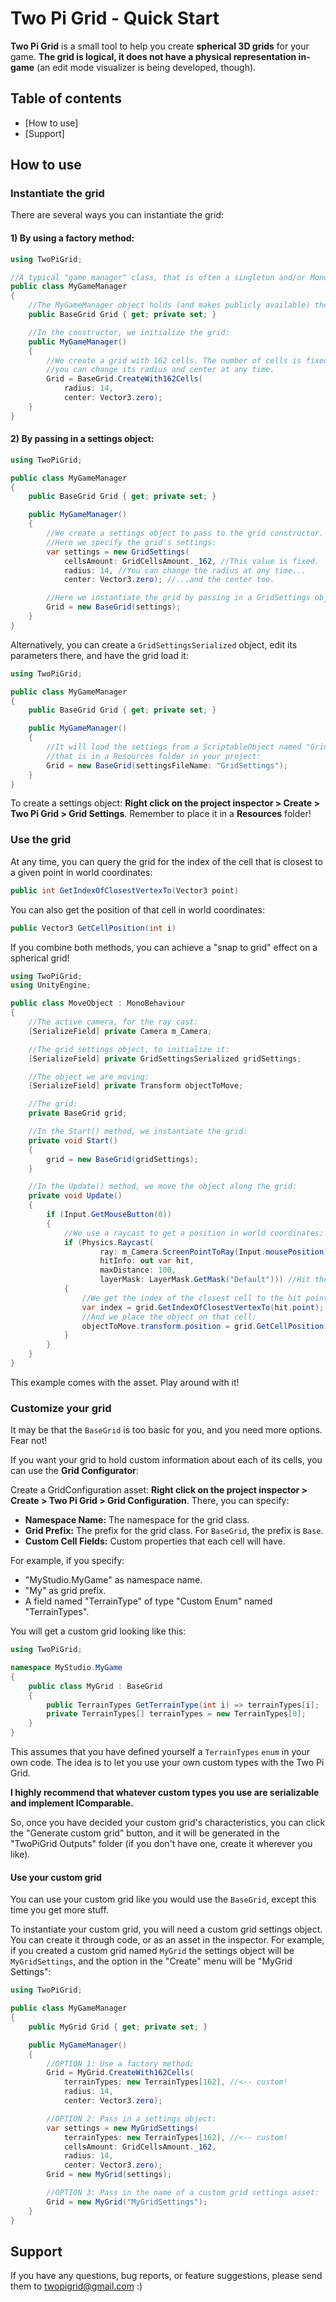 # Two Pi Grid - Quick Start

**Two Pi Grid** is a small tool to help you create **spherical 3D grids** for your game. **The grid is logical, it does not have a physical representation in-game** (an edit mode visualizer is being developed, though).

## Table of contents

- [How to use]
- [Support]

## How to use

### Instantiate the grid

There are several ways you can instantiate the grid:

#### 1) By using a factory method:

```csharp
using TwoPiGrid;

//A typical "game manager" class, that is often a singleton and/or MonoBehaviour
public class MyGameManager
{
    //The MyGameManager object holds (and makes publicly available) the grid:
    public BaseGrid Grid { get; private set; }

    //In the constructor, we initialize the grid:
    public MyGameManager()
    {
        //We create a grid with 162 cells. The number of cells is fixed, but
        //you can change its radius and center at any time.
        Grid = BaseGrid.CreateWith162Cells(
            radius: 14,
            center: Vector3.zero); 
    }
}
```

#### 2) By passing in a settings object:

```csharp
using TwoPiGrid;

public class MyGameManager
{
    public BaseGrid Grid { get; private set; }

    public MyGameManager()
    {
        //We create a settings object to pass to the grid constructor.
        //Here we specify the grid's settings:
        var settings = new GridSettings(
            cellsAmount: GridCellsAmount._162, //This value is fixed.
            radius: 14, //You can change the radius at any time...
            center: Vector3.zero); //...and the center too.

        //Here we instantiate the grid by passing in a GridSettings object:
        Grid = new BaseGrid(settings);
    }
}
```

Alternatively, you can create a `GridSettingsSerialized` object, edit its parameters there, and have the grid load it:

```csharp
using TwoPiGrid;

public class MyGameManager
{
    public BaseGrid Grid { get; private set; }

    public MyGameManager()
    {
        //It will load the settings from a ScriptableObject named "GridSettings"
        //that is in a Resources folder in your project:
        Grid = new BaseGrid(settingsFileName: "GridSettings");
    }
}
```

To create a settings object: **Right click on the project inspector > Create > Two Pi Grid > Grid Settings**. Remember to place it in a **Resources** folder!

### Use the grid

At any time, you can query the grid for the index of the cell that is closest to a given point in world coordinates:

```csharp
public int GetIndexOfClosestVertexTo(Vector3 point)
```

You can also get the position of that cell in world coordinates:

```csharp
public Vector3 GetCellPosition(int i)
```

If you combine both methods, you can achieve a "snap to grid" effect on a spherical grid!

```csharp
using TwoPiGrid;
using UnityEngine;

public class MoveObject : MonoBehaviour
{
    //The active camera, for the ray cast:
    [SerializeField] private Camera m_Camera;

    //The grid settings object, to initialize it:
    [SerializeField] private GridSettingsSerialized gridSettings;

    //The object we are moving:
    [SerializeField] private Transform objectToMove;

    //The grid:
    private BaseGrid grid;

    //In the Start() method, we instantiate the grid:
    private void Start()
    {
        grid = new BaseGrid(gridSettings);
    }

    //In the Update() method, we move the object along the grid:
    private void Update()
    {
        if (Input.GetMouseButton(0))
        {
        	//We use a raycast to get a position in world coordinates:
            if (Physics.Raycast(
                    ray: m_Camera.ScreenPointToRay(Input.mousePosition),
                    hitInfo: out var hit,
                    maxDistance: 100,
                    layerMask: LayerMask.GetMask("Default"))) //Hit the sphere
            {
            	//We get the index of the closest cell to the hit point:
                var index = grid.GetIndexOfClosestVertexTo(hit.point);
                //And we place the object on that cell:
                objectToMove.transform.position = grid.GetCellPosition(index);
            }
        }
    }
}
```

This example comes with the asset. Play around with it!

### Customize your grid

It may be that the `BaseGrid` is too basic for you, and you need more options. Fear not!

If you want your grid to hold custom information about each of its cells, you can use the **Grid Configurator**:

Create a GridConfiguration asset: **Right click on the project inspector > Create > Two Pi Grid > Grid Configuration**. There, you can specify:

- **Namespace Name:** The namespace for the grid class.
- **Grid Prefix:** The prefix for the grid class. For `BaseGrid`, the prefix is `Base`.
- **Custom Cell Fields:** Custom properties that each cell will have.

For example, if you specify:
- "MyStudio.MyGame" as namespace name.
- "My" as grid prefix.
- A field named "TerrainType" of type "Custom Enum" named "TerrainTypes".

You will get a custom grid looking like this:

```csharp
using TwoPiGrid;

namespace MyStudio.MyGame
{
    public class MyGrid : BaseGrid
    {
        public TerrainTypes GetTerrainType(int i) => terrainTypes[i];
        private TerrainTypes[] terrainTypes = new TerrainTypes[0];
    }
}
```

This assumes that you have defined yourself a `TerrainTypes` `enum` in your own code. The idea is to let you use your own custom types with the Two Pi Grid.

**I highly recommend that whatever custom types you use are serializable and implement IComparable.**

So, once you have decided your custom grid's characteristics, you can click the "Generate custom grid" button, and it will be generated in the "TwoPiGrid Outputs" folder (if you don't have one, create it wherever you like).

#### Use your custom grid

You can use your custom grid like you would use the `BaseGrid`, except this time you get more stuff.

To instantiate your custom grid, you will need a custom grid settings object. You can create it through code, or as an asset in the inspector. For example, if you created a custom grid named `MyGrid` the settings object will be `MyGridSettings`, and the option in the "Create" menu will be "MyGrid Settings":

```csharp
using TwoPiGrid;

public class MyGameManager
{
    public MyGrid Grid { get; private set; }

    public MyGameManager()
    {
        //OPTION 1: Use a factory method:
        Grid = MyGrid.CreateWith162Cells(
            terrainTypes: new TerrainTypes[162], //<-- custom!
            radius: 14,
            center: Vector3.zero);

        //OPTION 2: Pass in a settings object:
        var settings = new MyGridSettings(
            terrainTypes: new TerrainTypes[162], //<-- custom!
            cellsAmount: GridCellsAmount._162,
            radius: 14,
            center: Vector3.zero);
        Grid = new MyGrid(settings);

        //OPTION 3: Pass in the name of a custom grid settings asset:
        Grid = new MyGrid("MyGridSettings");
    }
}
```

## Support

If you have any questions, bug reports, or feature suggestions, please send them to twopigrid@gmail.com :)
